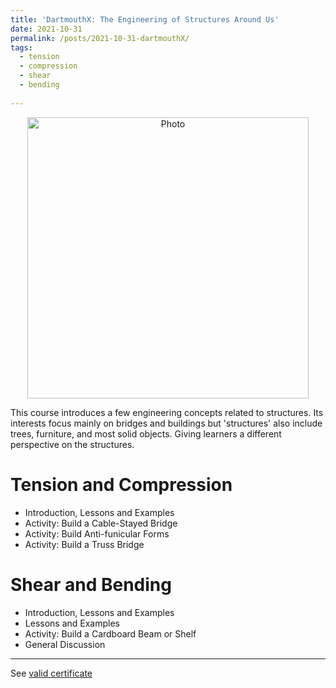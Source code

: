 ```yaml
---
title: 'DartmouthX: The Engineering of Structures Around Us'
date: 2021-10-31
permalink: /posts/2021-10-31-dartmouthX/
tags:
  - tension
  - compression
  - shear
  - bending
 
---
```


<p align="center">
  <img src="https://haoxsia.github.io/images/posts/2022-10-30-tension-compression.png?raw=true" alt="Photo" style="width: 450px;"/> 
</p>
This course introduces a few engineering concepts related to structures. Its interests focus mainly on bridges and buildings but 'structures' also include trees, furniture, and most solid objects. Giving learners a different perspective on the structures.

# Tension and Compression
* Introduction, Lessons and Examples
* Activity: Build a Cable-Stayed Bridge
* Activity: Build Anti-funicular Forms
* Activity: Build a Truss Bridge

# Shear and Bending
* Introduction, Lessons and Examples
* Lessons and Examples
* Activity: Build a Cardboard Beam or Shelf
* General Discussion

------

See [valid certificate](https://courses.edx.org/certificates/3915da0fe465460cb5212578efdf5e4a)
